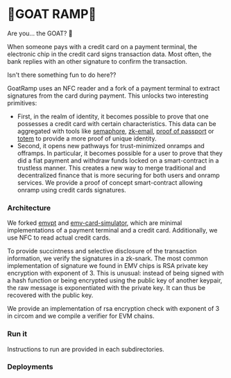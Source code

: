 # 🐐GOAT RAMP🐐

Are you... the GOAT? 🐐

When someone pays with a credit card on a payment terminal, the electronic chip in the credit card signs transaction data.
Most often, the bank replies with an other signature to confirm the transaction.

Isn't there something fun to do here??

GoatRamp uses an NFC reader and a fork of a payment terminal to extract signatures from the card during payment. This unlocks two interesting primitives:
- First, in the realm of identity, it becomes possible to prove that one possesses a credit card with certain characteristics. This data can be aggregated with tools like [semaphore](https://github.com/semaphore-protocol/semaphore), [zk-email](https://github.com/zkemail/), [proof of passport](https://github.com/zk-passport/proof-of-passport) or [totem](https://github.com/0xturboblitz/totem) to provide a more proof of unique identity.
- Second, it opens new pathways for trust-minimized onramps and offramps. In particular, it becomes possible for a user to prove that they did a fiat payment and withdraw funds locked on a smart-contract in a trustless manner. This creates a new way to merge traditional and decentralized finance that is more securing for both users and onramp services. We provide a proof of concept smart-contract allowing onramp using credit cards signatures.

### Architecture

We forked [emvpt](https://github.com/mrautio/emvpt/) and [emv-card-simulator](https://github.com/mrautio/emv-card-simulator), which are minimal implementations of a payment terminal and a credit card.
Additionally, we use NFC to read actual credit cards.

To provide succintness and selective disclosure of the transaction information, we verify the signatures in a zk-snark.
The most common implementation of signature we found in EMV chips is RSA private key encryption with exponent of 3. This is unusual: instead of being signed with a hash function or being encrypted using the public key of another keypair, the raw message is exponentiated with the private key. It can thus be recovered with the public key.

We provide an implementation of rsa encryption check with exponent of 3 in circom and we compile a verifier for EVM chains.

### Run it

Instructions to run are provided in each subdirectories.

### Deployments


